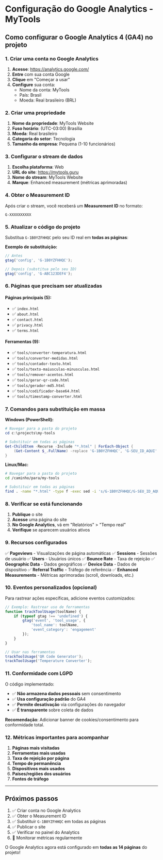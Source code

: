 # Configuração do Google Analytics - MyTools

## Como configurar o Google Analytics 4 (GA4) no projeto

### 1. Criar uma conta no Google Analytics

1. **Acesse**: https://analytics.google.com/
2. **Entre** com sua conta Google
3. **Clique** em "Começar a usar"
4. **Configure** sua conta:
   - Nome da conta: MyTools
   - País: Brasil
   - Moeda: Real brasileiro (BRL)

### 2. Criar uma propriedade

1. **Nome da propriedade**: MyTools Website
2. **Fuso horário**: (UTC-03:00) Brasília
3. **Moeda**: Real brasileiro
4. **Categoria do setor**: Tecnologia
5. **Tamanho da empresa**: Pequena (1-10 funcionários)

### 3. Configurar o stream de dados

1. **Escolha plataforma**: Web
2. **URL do site**: https://mytools.guru
3. **Nome do stream**: MyTools Website
4. **Marque**: Enhanced measurement (métricas aprimoradas)

### 4. Obter o Measurement ID

Após criar o stream, você receberá um **Measurement ID** no formato:
```
G-XXXXXXXXXX
```

### 5. Atualizar o código do projeto

Substitua `G-1B0YZFHHQC` pelo seu ID real em **todas as páginas**:

**Exemplo de substituição:**
```javascript
// Antes
gtag('config', 'G-1B0YZFHHQC');

// Depois (substitua pelo seu ID)
gtag('config', 'G-ABC123DEF4');
```

### 6. Páginas que precisam ser atualizadas

#### Páginas principais (5):
- ✅ `index.html`
- ✅ `about.html`
- ✅ `contact.html`
- ✅ `privacy.html`
- ✅ `terms.html`

#### Ferramentas (9):
- ✅ `tools/converter-temperatura.html`
- ✅ `tools/converter-medidas.html`
- ✅ `tools/contador-texto.html`
- ✅ `tools/texto-maiusculas-minusculas.html`
- ✅ `tools/remover-acentos.html`
- ✅ `tools/gerar-qr-code.html`
- ✅ `tools/gerador-md5.html`
- ✅ `tools/codificador-base64.html`
- ✅ `tools/timestamp-converter.html`

### 7. Comandos para substituição em massa

**Windows (PowerShell):**
```powershell
# Navegar para a pasta do projeto
cd c:\projects\my-tools

# Substituir em todas as páginas
Get-ChildItem -Recurse -Include "*.html" | ForEach-Object {
    (Get-Content $_.FullName) -replace 'G-1B0YZFHHQC', 'G-SEU_ID_AQUI' | Set-Content $_.FullName
}
```

**Linux/Mac:**
```bash
# Navegar para a pasta do projeto
cd /caminho/para/my-tools

# Substituir em todas as páginas
find . -name "*.html" -type f -exec sed -i 's/G-1B0YZFHHQC/G-SEU_ID_AQUI/g' {} \;
```

### 8. Verificar se está funcionando

1. **Publique** o site
2. **Acesse** uma página do site
3. **No Google Analytics**, vá em "Relatórios" > "Tempo real"
4. **Verifique** se aparecem usuários ativos

### 9. Recursos configurados

✅ **Pageviews** - Visualizações de página automáticas
✅ **Sessions** - Sessões de usuário
✅ **Users** - Usuários únicos
✅ **Bounce Rate** - Taxa de rejeição
✅ **Geographic Data** - Dados geográficos
✅ **Device Data** - Dados de dispositivo
✅ **Referral Traffic** - Tráfego de referência
✅ **Enhanced Measurements** - Métricas aprimoradas (scroll, downloads, etc.)

### 10. Eventos personalizados (opcional)

Para rastrear ações específicas, adicione eventos customizados:

```javascript
// Exemplo: Rastrear uso de ferramentas
function trackToolUsage(toolName) {
    if (typeof gtag !== 'undefined') {
        gtag('event', 'tool_usage', {
            'tool_name': toolName,
            'event_category': 'engagement'
        });
    }
}

// Usar nas ferramentas
trackToolUsage('QR Code Generator');
trackToolUsage('Temperature Converter');
```

### 11. Conformidade com LGPD

O código implementado:
- ✅ **Não armazena dados pessoais** sem consentimento
- ✅ **Usa configuração padrão** do GA4
- ✅ **Permite desativação** via configurações do navegador
- ✅ **É transparente** sobre coleta de dados

**Recomendação**: Adicionar banner de cookies/consentimento para conformidade total.

### 12. Métricas importantes para acompanhar

1. **Páginas mais visitadas**
2. **Ferramentas mais usadas**
3. **Taxa de rejeição por página**
4. **Tempo de permanência**
5. **Dispositivos mais usados**
6. **Países/regiões dos usuários**
7. **Fontes de tráfego**

---

## Próximos passos

1. ✅ Criar conta no Google Analytics
2. ✅ Obter o Measurement ID
3. ✅ Substituir `G-1B0YZFHHQC` em todas as páginas
4. ✅ Publicar o site
5. ✅ Verificar no painel do Analytics
6. 🔄 Monitorar métricas regularmente

O Google Analytics agora está configurado em **todas as 14 páginas** do projeto!
